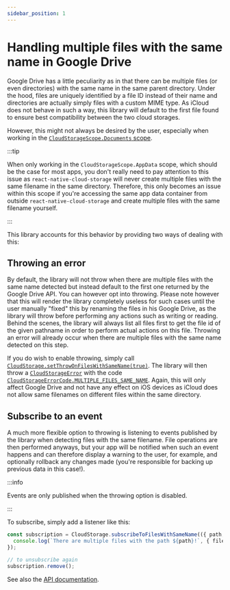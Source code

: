 ```yaml
---
sidebar_position: 1
---
```


# Handling multiple files with the same name in Google Drive

Google Drive has a little peculiarity as in that there can be multiple files (or even directories) with the same name in the same parent directory. Under the hood, files are uniquely identified by a file ID instead of their name and directories are actually simply files with a custom MIME type. As iCloud does not behave in such a way, this library will default to the first file found to ensure best compatibility between the two cloud storages.

However, this might not always be desired by the user, especially when working in the [`CloudStorageScope.Documents` scope](../api/enums/CloudStorageScope).

:::tip

When only working in the `CloudStorageScope.AppData` scope, which should be the case for most apps, you don't really need to pay attention to this issue as `react-native-cloud-storage` will never create multiple files with the same filename in the same directory. Therefore, this only becomes an issue within this scope if you're accessing the same app data container from outside `react-native-cloud-storage` and create multiple files with the same filename yourself.

:::

This library accounts for this behavior by providing two ways of dealing with this:

## Throwing an error

By default, the library will not throw when there are multiple files with the same name detected but instead default to the first one returned by the Google Drive API. You can however opt into throwing. Please note however that this will render the library completely useless for such cases until the user manually "fixed" this by renaming the files in his Google Drive, as the library will throw before performing any actions such as writing or reading. Behind the scenes, the library will always list all files first to get the file id of the given pathname in order to perform actual actions on this file. Throwing an error will already occur when there are multiple files with the same name detected on this step.

If you do wish to enable throwing, simply call [`CloudStorage.setThrowOnFilesWithSameName(true)`](../api/CloudStorage#setthrowonfileswithsamenameenable). The library will then throw a [`CloudStorageError`](../api/CloudStorageError) with the code [`CloudStorageErrorCode.MULTIPLE_FILES_SAME_NAME`](../api/enums/CloudStorageErrorCode). Again, this will only affect Google Drive and not have any effect on iOS devices as iCloud does not allow same filenames on different files within the same directory.

## Subscribe to an event

A much more flexible option to throwing is listening to events published by the library when detecting files with the same filename. File operations are then performed anyways, but your app will be notified when such an event happens and can therefore display a warning to the user, for example, and optionally rollback any changes made (you're responsible for backing up previous data in this case!).

:::info

Events are only published when the throwing option is disabled.

:::

To subscribe, simply add a listener like this:

```ts
const subscription = CloudStorage.subscribeToFilesWithSameName(({ path, fileIds }) => {
  console.log(`There are multiple files with the path ${path}!`, { fileIds });
});

// to unsubscribe again
subscription.remove();
```

See also the [API documentation](../api/CloudStorage#subscribetofileswithsamenamesubscriber).
